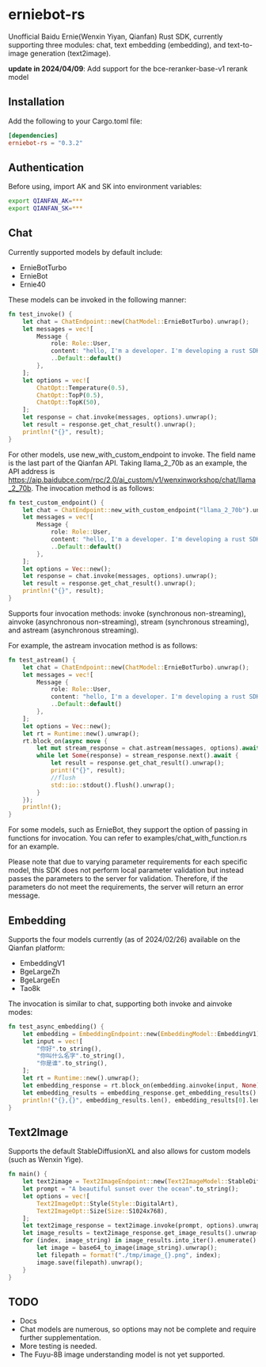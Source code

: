 # erniebot-rs

Unofficial Baidu Ernie(Wenxin Yiyan, Qianfan) Rust SDK, currently supporting three modules: chat, text embedding (embedding), and text-to-image generation (text2image).

**update in 2024/04/09**: Add support for the bce-reranker-base-v1 rerank model

## Installation

Add the following to your Cargo.toml file:

```toml
[dependencies]
erniebot-rs = "0.3.2"
```

## Authentication
Before using, import AK and SK into environment variables:

```bash
export QIANFAN_AK=***  
export QIANFAN_SK=***
```
## Chat

Currently supported models by default include:

* ErnieBotTurbo
* ErnieBot
* Ernie40

These models can be invoked in the following manner:

```rust
fn test_invoke() {  
    let chat = ChatEndpoint::new(ChatModel::ErnieBotTurbo).unwrap();  
    let messages = vec![  
        Message {  
            role: Role::User,  
            content: "hello, I'm a developer. I'm developing a rust SDK for qianfan LLM. If you get this message, that means I successfully send you this message using invoke method".to_string(),  
            ..Default::default()  
        },  
    ];  
    let options = vec![  
        ChatOpt::Temperature(0.5),  
        ChatOpt::TopP(0.5),  
        ChatOpt::TopK(50),  
    ];  
    let response = chat.invoke(messages, options).unwrap();  
    let result = response.get_chat_result().unwrap();  
    println!("{}", result);  
}
```

For other models, use new_with_custom_endpoint to invoke. The field name is the last part of the Qianfan API. Taking llama_2_70b as an example, the API address is https://aip.baidubce.com/rpc/2.0/ai_custom/v1/wenxinworkshop/chat/llama_2_70b. The invocation method is as follows:

```rust
fn test_custom_endpoint() {  
    let chat = ChatEndpoint::new_with_custom_endpoint("llama_2_70b").unwrap();  
    let messages = vec![  
        Message {  
            role: Role::User,  
            content: "hello, I'm a developer. I'm developing a rust SDK for qianfan LLM. If you get this message, that means I successfully send you this message using a custom endpoint".to_string(),  
            ..Default::default()  
        },  
    ];  
    let options = Vec::new();  
    let response = chat.invoke(messages, options).unwrap();  
    let result = response.get_chat_result().unwrap();  
    println!("{}", result);  
}
```

Supports four invocation methods: invoke (synchronous non-streaming), ainvoke (asynchronous non-streaming), stream (synchronous streaming), and astream (asynchronous streaming).

For example, the astream invocation method is as follows:

``` rust
fn test_astream() {  
    let chat = ChatEndpoint::new(ChatModel::ErnieBotTurbo).unwrap();  
    let messages = vec![  
        Message {  
            role: Role::User,  
            content: "hello, I'm a developer. I'm developing a rust SDK for qianfan LLM. If you get this message, that means I successfully send you this message using async stream method. Now reply to me a message as long as possible so that I can test if this function doing well".to_string(),  
            ..Default::default()  
        },  
    ];  
    let options = Vec::new();  
    let rt = Runtime::new().unwrap();  
    rt.block_on(async move {  
        let mut stream_response = chat.astream(messages, options).await.unwrap();  
        while let Some(response) = stream_response.next().await {  
            let result = response.get_chat_result().unwrap();  
            print!("{}", result);  
            //flush  
            std::io::stdout().flush().unwrap();  
        }  
    });  
    println!();  
}
```

For some models, such as ErnieBot, they support the option of passing in functions for invocation. You can refer to examples/chat_with_function.rs for an example.

Please note that due to varying parameter requirements for each specific model, this SDK does not perform local parameter validation but instead passes the parameters to the server for validation. Therefore, if the parameters do not meet the requirements, the server will return an error message.

## Embedding

Supports the four models currently (as of 2024/02/26) available on the Qianfan platform:

* EmbeddingV1
* BgeLargeZh
* BgeLargeEn
* Tao8k

The invocation is similar to chat, supporting both invoke and ainvoke modes:

```rust
fn test_async_embedding() {  
    let embedding = EmbeddingEndpoint::new(EmbeddingModel::EmbeddingV1).unwrap();  
    let input = vec![  
        "你好".to_string(),  
        "你叫什么名字".to_string(),  
        "你是谁".to_string(),  
    ];  
    let rt = Runtime::new().unwrap();  
    let embedding_response = rt.block_on(embedding.ainvoke(input, None)).unwrap();  
    let embedding_results = embedding_response.get_embedding_results().unwrap();  
    println!("{},{}", embedding_results.len(), embedding_results[0].len());  
}
```

## Text2Image

Supports the default StableDiffusionXL and also allows for custom models (such as Wenxin Yige).

```rust
fn main() {
    let text2image = Text2ImageEndpoint::new(Text2ImageModel::StableDiffusionXL).unwrap();
    let prompt = "A beautiful sunset over the ocean".to_string();
    let options = vec![
        Text2ImageOpt::Style(Style::DigitalArt),
        Text2ImageOpt::Size(Size::S1024x768),
    ];
    let text2image_response = text2image.invoke(prompt, options).unwrap();
    let image_results = text2image_response.get_image_results().unwrap();
    for (index, image_string) in image_results.into_iter().enumerate() {
        let image = base64_to_image(image_string).unwrap();
        let filepath = format!("./tmp/image_{}.png", index);
        image.save(filepath).unwrap();
    }
}
```
## TODO

* Docs
* Chat models are numerous, so options may not be complete and require further supplementation.
* More testing is needed.
* The Fuyu-8B image understanding model is not yet supported.